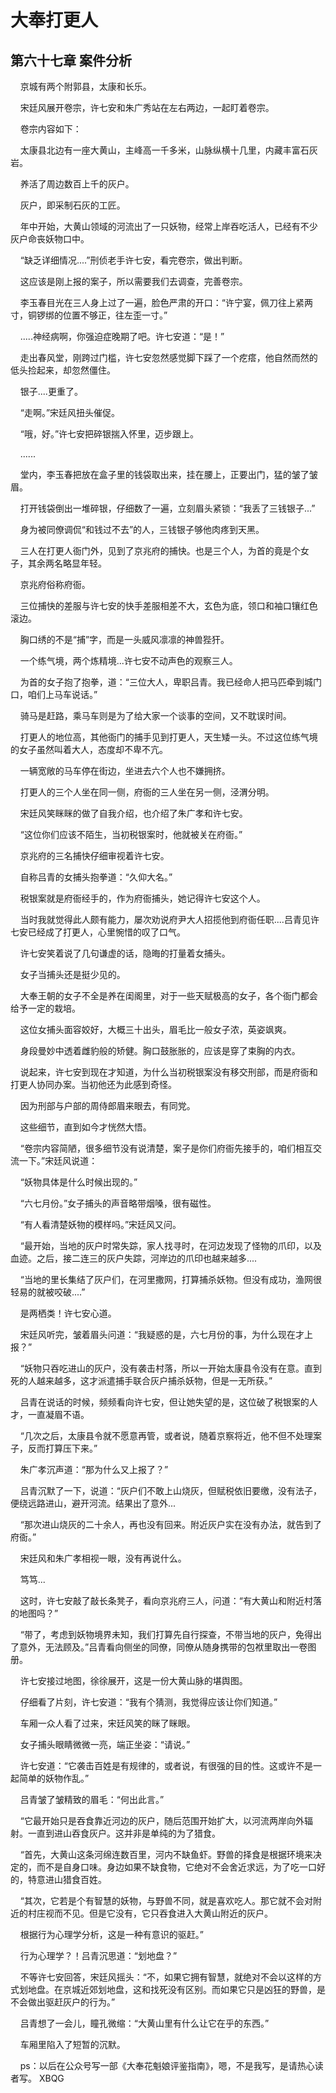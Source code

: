 # 大奉打更人 
 ## 第六十七章 案件分析
     京城有两个附郭县，太康和长乐。

    宋廷风展开卷宗，许七安和朱广秀站在左右两边，一起盯着卷宗。

    卷宗内容如下：

    太康县北边有一座大黄山，主峰高一千多米，山脉纵横十几里，内藏丰富石灰岩。

    养活了周边数百上千的灰户。

    灰户，即采制石灰的工匠。

    年中开始，大黄山领域的河流出了一只妖物，经常上岸吞吃活人，已经有不少灰户命丧妖物口中。

    “缺乏详细情况....”刑侦老手许七安，看完卷宗，做出判断。

    这应该是刚上报的案子，所以需要我们去调查，完善卷宗。

    李玉春目光在三人身上过了一遍，脸色严肃的开口：“许宁宴，佩刀往上紧两寸，铜锣绑的位置不够正，往左歪一寸。”

    .....神经病啊，你强迫症晚期了吧。许七安道：“是！”

    走出春风堂，刚跨过门槛，许七安忽然感觉脚下踩了一个疙瘩，他自然而然的低头捡起来，却忽然僵住。

    银子....更重了。

    “走啊。”宋廷风扭头催促。

    “哦，好。”许七安把碎银揣入怀里，迈步跟上。

    ......

    堂内，李玉春把放在盒子里的钱袋取出来，挂在腰上，正要出门，猛的皱了皱眉。

    打开钱袋倒出一堆碎银，仔细数了一遍，立刻眉头紧锁：“我丢了三钱银子...”

    身为被同僚调侃“和钱过不去”的人，三钱银子够他肉疼到天黑。

    三人在打更人衙门外，见到了京兆府的捕快。也是三个人，为首的竟是个女子，其余两名略显年轻。

    京兆府俗称府衙。

    三位捕快的差服与许七安的快手差服相差不大，玄色为底，领口和袖口镶红色滚边。

    胸口绣的不是“捕”字，而是一头威风凛凛的神兽狴犴。

    一个练气境，两个炼精境...许七安不动声色的观察三人。

    为首的女子抱了抱拳，道：“三位大人，卑职吕青。我已经命人把马匹牵到城门口，咱们上马车说话。”

    骑马是赶路，乘马车则是为了给大家一个谈事的空间，又不耽误时间。

    打更人的地位高，其他衙门的捕手见到打更人，天生矮一头。不过这位练气境的女子虽然叫着大人，态度却不卑不亢。

    一辆宽敞的马车停在街边，坐进去六个人也不嫌拥挤。

    打更人的三个人坐在同一侧，府衙的三人坐在另一侧，泾渭分明。

    宋廷风笑眯眯的做了自我介绍，也介绍了朱广孝和许七安。

    “这位你们应该不陌生，当初税银案时，他就被关在府衙。”

    京兆府的三名捕快仔细审视着许七安。

    自称吕青的女捕头抱拳道：“久仰大名。”

    税银案就是府衙经手的，作为府衙捕头，她记得许七安这个人。

    当时我就觉得此人颇有能力，屡次劝说府尹大人招揽他到府衙任职....吕青见许七安已经成了打更人，心里惋惜的叹了口气。

    许七安笑着说了几句谦虚的话，隐晦的打量着女捕头。

    女子当捕头还是挺少见的。

    大奉王朝的女子不全是养在闺阁里，对于一些天赋极高的女子，各个衙门都会给予一定的栽培。

    这位女捕头面容姣好，大概三十出头，眉毛比一般女子浓，英姿飒爽。

    身段曼妙中透着雌豹般的矫健。胸口鼓胀胀的，应该是穿了束胸的内衣。

    说起来，许七安到现在才知道，为什么当初税银案没有移交刑部，而是府衙和打更人协同办案。当初他还为此感到奇怪。

    因为刑部与户部的周侍郎眉来眼去，有同党。

    这些细节，直到如今才恍然大悟。

    “卷宗内容简陋，很多细节没有说清楚，案子是你们府衙先接手的，咱们相互交流一下。”宋廷风说道：

    “妖物具体是什么时候出现的。”

    “六七月份。”女子捕头的声音略带烟嗓，很有磁性。

    “有人看清楚妖物的模样吗。”宋廷风又问。

    “最开始，当地的灰户时常失踪，家人找寻时，在河边发现了怪物的爪印，以及血迹。之后，接二连三的灰户失踪，河岸边的爪印也越来越多....

    “当地的里长集结了灰户们，在河里撒网，打算捕杀妖物。但没有成功，渔网很轻易的就被咬破....”

    是两栖类！许七安心道。

    宋廷风听完，皱着眉头问道：“我疑惑的是，六七月份的事，为什么现在才上报？”

    “妖物只吞吃进山的灰户，没有袭击村落，所以一开始太康县令没有在意。直到死的人越来越多，这才派遣捕手联合灰户捕杀妖物，但是一无所获。”

    吕青在说话的时候，频频看向许七安，但让她失望的是，这位破了税银案的人才，一直凝眉不语。

    “几次之后，太康县令就不愿意再管，或者说，随着京察将近，他不但不处理案子，反而打算压下来。”

    朱广孝沉声道：“那为什么又上报了？”

    吕青沉默了一下，说道：“灰户们不敢上山烧灰，但赋税依旧要缴，没有法子，便绕远路进山，避开河流。结果出了意外...

    “那次进山烧灰的二十余人，再也没有回来。附近灰户实在没有办法，就告到了府衙。”

    宋廷风和朱广孝相视一眼，没有再说什么。

    笃笃...

    这时，许七安敲了敲长条凳子，看向京兆府三人，问道：“有大黄山和附近村落的地图吗？”

    “带了，考虑到妖物境界未知，我们打算先自行探查，不带当地的灰户，免得出了意外，无法顾及。”吕青看向侧坐的同僚，同僚从随身携带的包袱里取出一卷图册。

    许七安接过地图，徐徐展开，这是一份大黄山脉的堪舆图。

    仔细看了片刻，许七安道：“我有个猜测，我觉得应该让你们知道。”

    车厢一众人看了过来，宋廷风笑的眯了眯眼。

    女子捕头眼睛微微一亮，端正坐姿：“请说。”

    许七安道：“它袭击百姓是有规律的，或者说，有很强的目的性。这或许不是一起简单的妖物作乱。”

    吕青皱了皱精致的眉毛：“何出此言。”

    “它最开始只是吞食靠近河边的灰户，随后范围开始扩大，以河流两岸向外辐射。一直到进山吞食灰户。这并非是单纯的为了猎食。

    “首先，大黄山这条河绵连数百里，河内不缺鱼虾。野兽的择食是根据环境来决定的，而不是自身口味。身边如果不缺食物，它绝对不会舍近求远，为了吃一口好的，特意进山猎食百姓。

    “其次，它若是个有智慧的妖物，与野兽不同，就是喜欢吃人。那它就不会对附近的村庄视而不见。但是它没有，它只吞食进入大黄山附近的灰户。

    根据行为心理学分析，这是一种有意识的驱赶。”

    行为心理学？！吕青沉思道：“划地盘？”

    不等许七安回答，宋廷风摇头：“不，如果它拥有智慧，就绝对不会以这样的方式划地盘。在京城近郊划地盘，这和找死没有区别。而如果它只是凶狂的野兽，是不会做出驱赶灰户的行为。”

    吕青想了一会儿，瞳孔微缩：“大黄山里有什么让它在乎的东西。”

    车厢里陷入了短暂的沉默。

    ps：以后在公众号写一部《大奉花魁娘评鉴指南》，嗯，不是我写，是请热心读者写。 
XBQG
